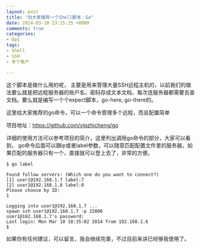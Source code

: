 ```yaml
---
layout: post
title: "向大家推荐一个Shell脚本：Go"
date: 2014-03-10 23:15:25 +0800
comments: true
categories:
- Ops
tags:
- Shell
- SSH
- 多个账户

---
```


这个脚本是做什么用的呢， 主要是用来管理大量SSH远程主机的，以前我们的做法要么就是把远程服务器的账户名，密码存成文本文档，每次连服务器都需要去查文档。要么就是编写一个个expect脚本，go-here, go-there的。

这里给大家推荐的go命令，可以一个命令管理多个远程，而且配置简单

<!-- more -->

项目地址：https://github.com/vipzhicheng/go

详细的使用方法可以参考项目的简介，这里列出调用go命令的部分，大家可以看到， go命令后面可以跟ip或者label参数，可以随意匹配配置文件里的服务器，如果匹配的服务器只有一个，直接就可以登上去了，非常的方便。

```
$ go label

Found follow servers: (Which one do you want to connect?)
[1] user1@192.168.1.7 label:7
[2] user2@192.168.1.8 label:8
Please choose by ID:
1

Logging into user1@192.168.1.7 ...
spawn ssh user1@192.168.1.7 -p 22000
user1@192.168.1.7's password:
Last login: Mon Mar 10 18:35:02 2014 from 192.168.1.6
$

```

如果你有任何建议，可以留言，我会继续完善，不过目前来讲已经够我使用了。
